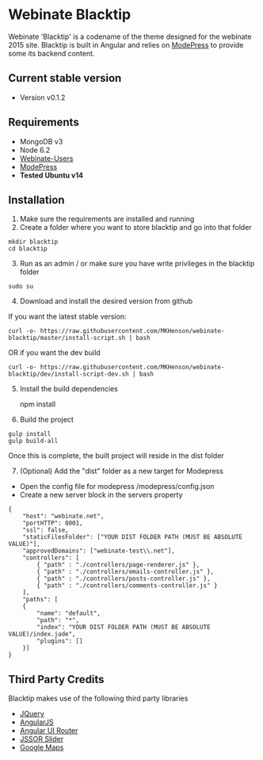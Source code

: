 # Webinate Blacktip
Webinate 'Blacktip' is a codename of the theme designed for the webinate 2015 site.
Blacktip is built in Angular and relies on [ModePress](https://github.com/MKHenson/modepress)
to provide some its backend content.

## Current stable version
* Version v0.1.2

## Requirements
* MongoDB v3
* Node 6.2
* [Webinate-Users](https://github.com/MKHenson/webinate-users)
* [ModePress](https://github.com/MKHenson/modepress)
* **Tested Ubuntu v14**

## Installation

1) Make sure the requirements are installed and running
2) Create a folder where you want to store blacktip and go into that folder

```
mkdir blacktip
cd blacktip
```

3) Run as an admin / or make sure you have write privileges in the blacktip folder
```
sudo su
```

4) Download and install the desired version from github

If you want the latest stable version:

```
curl -o- https://raw.githubusercontent.com/MKHenson/webinate-blacktip/master/install-script.sh | bash
```

OR if you want the dev build

```
curl -o- https://raw.githubusercontent.com/MKHenson/webinate-blacktip/dev/install-script-dev.sh | bash
```

5) Install the build dependencies

    npm install

6) Build the project

```
gulp install
gulp build-all
```

Once this is complete, the built project will reside in the dist folder

7) (Optional) Add the "dist" folder as a new target for Modepress

* Open the config file for modepress /modepress/config.json
* Create a new server block in the servers property
```
{
    "host": "webinate.net",
    "portHTTP": 8001,
    "ssl": false,
    "staticFilesFolder": ["YOUR DIST FOLDER PATH (MUST BE ABSOLUTE VALUE)"],
    "approvedDomains": ["webinate-test\\.net"],
    "controllers": [
        { "path" : "./controllers/page-renderer.js" },
        { "path" : "./controllers/emails-controller.js" },
        { "path" : "./controllers/posts-controller.js" },
        { "path" : "./controllers/comments-controller.js" }
    ],
    "paths": [
    {
        "name": "default",
        "path": "*",
        "index": "YOUR DIST FOLDER PATH (MUST BE ABSOLUTE VALUE)/index.jade",
        "plugins": []
    }]
}
```


## Third Party Credits
Blacktip makes use of the following third party libraries

* [JQuery](https://jquery.com/)
* [AngularJS](https://angularjs.org/)
* [Angular UI Router](https://github.com/angular-ui/ui-router)
* [JSSOR Slider](http://www.jssor.com/)
* [Google Maps](https://developers.google.com/maps/)